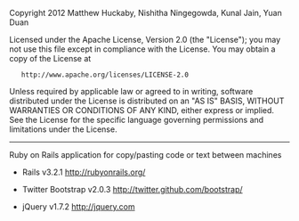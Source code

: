 Copyright 2012 Matthew Huckaby, Nishitha Ningegowda, Kunal Jain, Yuan Duan

   Licensed under the Apache License, Version 2.0 (the "License");
   you may not use this file except in compliance with the License.
   You may obtain a copy of the License at

       http://www.apache.org/licenses/LICENSE-2.0

   Unless required by applicable law or agreed to in writing, software
   distributed under the License is distributed on an "AS IS" BASIS,
   WITHOUT WARRANTIES OR CONDITIONS OF ANY KIND, either express or implied.
   See the License for the specific language governing permissions and
   limitations under the License.

---

Ruby on Rails application for copy/pasting code or text between machines

- Rails v3.2.1 
	http://rubyonrails.org/

- Twitter Bootstrap v2.0.3
	http://twitter.github.com/bootstrap/

- jQuery v1.7.2
	http://jquery.com

